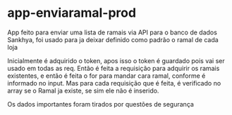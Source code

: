 # app-enviaramal-prod
App feito para enviar uma lista de ramais via API para o banco de dados Sankhya, foi usado para ja deixar definido como padrão o ramal de cada loja

Inicialmente é adquirido o token, apos isso o token é guardado pois vai ser usado em todas as req. Então é feita a requisição para adquirir os ramais existentes, e então é feita o for para mandar cara ramal, conforme é informado no input. Mas para cada requisição que é feita, é verificado no array se o Ramal ja existe, se sim ele não é inserido. 

Os dados importantes foram tirados por questões de segurança
